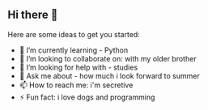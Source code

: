 ## Hi there 👋


Here are some ideas to get you started:

- 🌱 I’m currently learning - Python
- 👯 I’m looking to collaborate on: with my older brother
- 🤔 I’m looking for help with - studies
- 💬 Ask me about - how much i look forward to summer
- 📫 How to reach me: i'm secretive
- ⚡ Fun fact: i love dogs and programming
